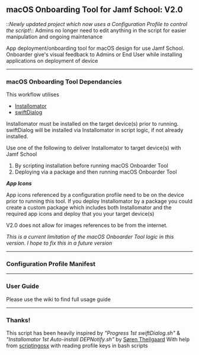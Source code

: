 
## macOS Onboarding Tool for Jamf School: V2.0                  

::*Newly updated project which now uses a Configuration Profile to control the script!*::
Admins no longer need to edit anything in the script for easier manipulation and ongoing maintenance 

App deployment/onboarding tool for macOS design for use Jamf School. Onboarder give's visual feedback to Admins or End User while installing applications on deployment of device

---

### macOS Onboarding Tool Dependancies

This workflow utilises
- [Installomator](https://github.com/Installomator/Installomator)
- [swiftDialog](https://github.com/bartreardon/swiftDialog)

Installomator must be installed on the target device(s) prior to running.
swiftDialog will be installed via Installomator in script logic, if not already installed.

Use one of the following to deliver Installomator to target device(s) with Jamf School
1) By scripting installation before running macOS Onboarder Tool                
2) Deploying via a package and then running macOS Onboarder Tool


_**App Icons**_

App icons referenced by a configuration profile need to be on the device prior to running this tool. If you deploy Installomator by a package you could create a custom package which includes both Installomator and the required app icons and deploy that you your target device(s)

V2.0 does not allow for images references to be from the internet. 

*This is a current limitation of the macOS Onboarder Tool logic in this version. I hope to fix this in a future version*

---

### Configuration Profile Manifest

---

### User Guide

Please use the wiki to find full usage guide

---

### Thanks!

This script has been heavily inspired by *"Progress 1st swiftDialog.sh"* & *"Installomator 1st Auto-install DEPNotify.sh"* by
[Søren Theilgaard](https://github.com/Theile) 
With help from [scriptingosx](https://scriptingosx.com/) with reading profile keys in bash scripts
